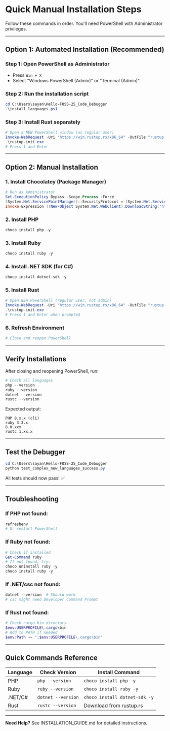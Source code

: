 # Quick Manual Installation Steps

Follow these commands in order. You'll need PowerShell with Administrator privileges.

---

## Option 1: Automated Installation (Recommended)

### Step 1: Open PowerShell as Administrator
- Press `Win + X`
- Select "Windows PowerShell (Admin)" or "Terminal (Admin)"

### Step 2: Run the installation script
```powershell
cd C:\Users\sayan\Hello-FOSS-25_Code_Debugger
.\install_languages.ps1
```

### Step 3: Install Rust separately
```powershell
# Open a NEW PowerShell window (as regular user)
Invoke-WebRequest -Uri "https://win.rustup.rs/x86_64" -OutFile "rustup-init.exe"
.\rustup-init.exe
# Press 1 and Enter
```

---

## Option 2: Manual Installation

### 1. Install Chocolatey (Package Manager)
```powershell
# Run as Administrator
Set-ExecutionPolicy Bypass -Scope Process -Force
[System.Net.ServicePointManager]::SecurityProtocol = [System.Net.ServicePointManager]::SecurityProtocol -bor 3072
Invoke-Expression ((New-Object System.Net.WebClient).DownloadString('https://community.chocolatey.org/install.ps1'))
```

### 2. Install PHP
```powershell
choco install php -y
```

### 3. Install Ruby
```powershell
choco install ruby -y
```

### 4. Install .NET SDK (for C#)
```powershell
choco install dotnet-sdk -y
```

### 5. Install Rust
```powershell
# Open NEW PowerShell (regular user, not admin)
Invoke-WebRequest -Uri "https://win.rustup.rs/x86_64" -OutFile "rustup-init.exe"
.\rustup-init.exe
# Press 1 and Enter when prompted
```

### 6. Refresh Environment
```powershell
# Close and reopen PowerShell
```

---

## Verify Installations

After closing and reopening PowerShell, run:

```powershell
# Check all languages
php --version
ruby --version
dotnet --version
rustc --version
```

Expected output:
```
PHP 8.x.x (cli)
ruby 3.3.x
8.0.xxx
rustc 1.xx.x
```

---

## Test the Debugger

```powershell
cd C:\Users\sayan\Hello-FOSS-25_Code_Debugger
python test_complex_new_languages_success.py
```

All tests should now pass! ✅

---

## Troubleshooting

### If PHP not found:
```powershell
refreshenv
# Or restart PowerShell
```

### If Ruby not found:
```powershell
# Check if installed
Get-Command ruby
# If not found, try:
choco uninstall ruby -y
choco install ruby -y
```

### If .NET/csc not found:
```powershell
dotnet --version  # Should work
# csc might need Developer Command Prompt
```

### If Rust not found:
```powershell
# Check cargo bin directory
$env:USERPROFILE\.cargo\bin
# Add to PATH if needed
$env:Path += ";$env:USERPROFILE\.cargo\bin"
```

---

## Quick Commands Reference

| Language | Check Version | Install Command |
|----------|---------------|-----------------|
| PHP | `php --version` | `choco install php -y` |
| Ruby | `ruby --version` | `choco install ruby -y` |
| .NET/C# | `dotnet --version` | `choco install dotnet-sdk -y` |
| Rust | `rustc --version` | Download from rustup.rs |

---

**Need Help?** See INSTALLATION_GUIDE.md for detailed instructions.
